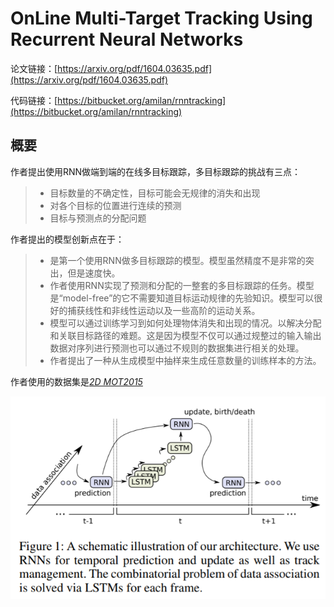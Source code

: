# OnLine Multi-Target Tracking Using Recurrent Neural Networks

论文链接：[https://arxiv.org/pdf/1604.03635.pdf](https://arxiv.org/pdf/1604.03635.pdf)

代码链接：[https://bitbucket.org/amilan/rnntracking](https://bitbucket.org/amilan/rnntracking)
## 概要

作者提出使用RNN做端到端的在线多目标跟踪，多目标跟踪的挑战有三点：

>* 目标数量的不确定性，目标可能会无规律的消失和出现
>* 对各个目标的位置进行连续的预测
>* 目标与预测点的分配问题

作者提出的模型创新点在于：

>* 是第一个使用RNN做多目标跟踪的模型。模型虽然精度不是非常的突出，但是速度快。
>* 作者使用RNN实现了预测和分配的一整套的多目标跟踪的任务。模型是“model-free”的它不需要知道目标运动规律的先验知识。模型可以很好的捕获线性和非线性运动以及一些高阶的运动关系。
>* 模型可以通过训练学习到如何处理物体消失和出现的情况。以解决分配和关联目标路径的难题。这是因为模型不仅可以通过规整过的输入输出数据对序列进行预测也可以通过不规则的数据集进行相关的处理。
>* 作者提出了一种从生成模型中抽样来生成任意数量的训练样本的方法。

作者使用的数据集是[*2D MOT2015*](https://motchallenge.net/data/2D_MOT_2015/)

<div align=center>
    <img src="./img/f1.PNG"/>
</div>